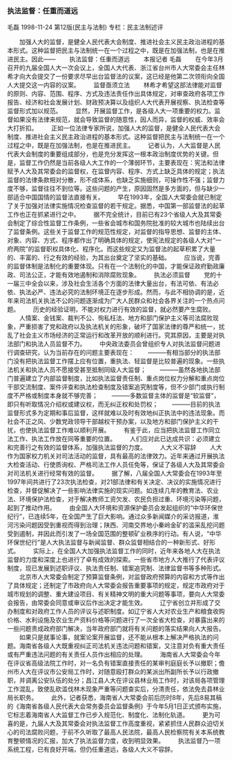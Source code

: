 ### 执法监督：任重而道远
毛磊
1998-11-24
第12版(民主与法制)
专栏：民主法制述评

　　加强人大的监督，是健全人民代表大会制度、推进社会主义民主政治进程的基本形式。这种监督把民主与法制统一在一个过程之中，既是在加强法制，也是在推进民主。因此——
　　执法监督：任重而道远
　　本报记者  毛磊
　　在今年3月召开的九届全国人大一次会议上，全国人大代表、浙江省台州市人大常委会主任林希才向大会提交了一份要求尽早出台监督法的议案，这已经是他第二次领衔向全国人大提交这一内容的议案。
　　监督亟须立法
　　林希才希望这部法律能对监督的原则、内容、范围、程序、方式及违法责任作出具体规定，对审查政府各项工作报告、经济和社会发展计划、财政预决算以及组织人大代表开展视察、执法检查等监督形式加以规范。
　　显然，开展监督工作，是各级人大一项重要的权力。监督如果没有法律来规范，就会导致监督的随意性，因人而异，监督的权威、效率会大打折扣。
　　正如一位法律专家所说，加强人大的监督，是健全人民代表大会制度、推进社会主义民主政治进程的基本形式。这种监督把民主与法制统一在一个过程之中，既是在加强法制，也是在推进民主。
　　记者认为，人大监督是人民代表大会制度的重要组成部分，也是充分发挥这一根本政治制度优势的关键。但是，监督工作仍然是当前各级人大工作的一个薄弱环节，主要表现在：宪法和法律赋予人大及其常委会的监督权，在监督内容、程序、方式上缺乏具体的规定；执法监督的法律条款相对分散，形不成体系，也缺乏实施细则，可操作性不强；监督力度不够，监督往往不到位等。这些问题的产生，原因固然是多方面的，但与缺少一部适合中国国情的监督法直接有关。
　　早在1993年，全国人大常委会就已制定了关于加强对法律实施情况检查监督的若干规定。据悉，中国第一部监督法的起草工作也正在抓紧进行之中。
　　据不完全统计，目前已有23个省级人大及其常委会制定了综合性监督工作条例，一些省会城市和国务院批准的较大城市也陆续出台了监督条例。这些关于监督工作的规范性规定，对监督的指导思想、监督的主体、对象、内容、方式、程序都作出了明确具体的规定，使宪法规定的各级人大对“一府两院”的监督职权具体化、程序化。而这些规定又为监督法的起草积累了大量的、丰富的、行之有效的经验，为其出台奠定了坚实的基础。
　　应当说，完善的监督体制是法制化的重要体现。只有在一个法制化的中国，才能保证政府勤政廉政、司法公正，才能有效地遏制和消除腐败现象。
　　执法必须监督
　　党的十一届三中全会以来，涉及社会生活各个方面的法律大量出台，有法可依、有法必依、执法必严、违法必究的法制环境正在逐步形成。然而，与此不相协调的是，近年来司法机关执法不公的问题逐渐成为广大人民群众和社会各界关注的一个热点问题。
　　历史的经验证明，不能对权力进行有效的监督，就必然要产生腐败。
　　人情案、金钱案、裁判不公、徇私枉法、地方和部门保护主义等司法腐败现象，严重损害了党和政府以及执法机关的形象，破坏了国家法律的尊严和统一，扰乱了社会主义市场经济的正常运行和改革开放的顺利进行。究其原因，主要是对执法部门和执法人员监督不力。
　　中央政法委员会曾组织专人对执法监督问题进行调查研究，认为当前存在的问题主要表现在：
　　———有相当部分的执法部门没有把执法监督工作摆上应有位置，重执法、轻监督是比较普遍的现象。一些执法机关和执法人员不愿接受甚至抵制同级人大监督；
　　———虽然各地执法部门普遍建立了内部监督制度，比如执法监督责任制、重点岗位权力分解和重点岗位干部交流制度、案件评查和执法检查制度及错案追究制度等，但不少部门或执行制度不严格或制度本身就不够完善；
　　———多数监督主体的监督是“软监督”，即只有听取情况介绍权或建议权，而无纠正权和处罚权；
　　———目前的执法监督形式多为定期和事后监督，这样就难以及时有效地纠正执法中的违法现象。而社会不正之风、少数党政领导干部越权干预办案，以及地方和部门保护主义的干扰，也使执法监督工作难以顺利开展。
　　有鉴于此，应当把执法监督工作同立法工作、执法工作放在同等重要的位置。
　　人们应对此已达成共识：必须建立和完善行之有效的监督体系，加强执法监督的力度。
　　人大义不容辞
　　人大作为国家权力机关对司法活动的监督，具有最高的法律效力。近年来通过开展执法大检查活动、行使质询权、严格司法工作人员任免等，保证了各级人大及其常委会对司法机关进行经常有效的监督。
　　据了解，八届全国人大常委会在1993年至1997年间共进行了23次执法检查，对21部法律和有关决定、决议的实施情况进行检查，并督促解决了一些影响法律实施的现实问题。如连续几年的教育法、农业法、环境保护法检查，对于解决教师工资欠发、农民负担过重、环境污染等问题，起到了推动作用。
　　由全国人大环境和资源保护委员会发起组织的“中华环保世纪行”，已连续5年，在全国产生了巨大影响。通过众多新闻媒介的采访报道，淮河污染问题因受到重视而得到治理；陕西、河南交界地小秦岭金矿的滥采乱挖问题受到遏制，并因此而引发了一场全国范围的整顿矿业秩序的行动。有人说，“中华环保世纪行”是人大执法监督与新闻监督、群众监督相结合的一种新形式、好形式。
　　实际上，在全国人大加强执法监督工作的同时，近年来各地人大在执法监督的力度和深度上也进行了卓有成效的探索。一些省市地方人大推行了代表评议制度，现已发展到述职评议、执法责任制、错案追究制、法律监督书等多种形式。
　　北京市人大常委会制定了预算监督条例，对监督政府预算的内容和方式等作出了具体规定；还制定了市政府向人大常委会报告重要事项的规定，规定市政府对于城市规划的调整、重大建设项目、有关精神文明的重大问题等事项，要向人大常委会报告，由常委会同意或审议后作出决定才能生效。
　　辽宁省创立并形成了交办制度和对政府工作人员的评议与述职制度。如辽宁省人大对农业生产和粮食收购价格、水利设施及农业生产资料价格等问题进行了一次全省大检查，对暴露出来的一些问题责成政府部门解决，当年政府部门就将有关问题的落实结果向人大报告。
　　如果只是就事论事，就案论案开展监督，还不能从根本上解决严格执法的问题。海南省各级人大既重视纠正司法机关违法问题和错案，又注意对负有重大责任或有严重违法问题的有关责任人员作出相应的处理。
　　海南省人大常委会今年在评议省高级法院工作时，对一名负有错案直接责任的某审判庭庭长予以撤职；儋州市人大在评议市公安局工作时，对随意殴打群众的某派出所副所长予以行政撤职，并调离公安队伍的处分；昌江县人大在评议县林业局工作时，对该局各项管理工作混乱，致使乱砍滥伐林木现象严重等问题查实后，分清责任，依法免去县林业局长职务。
　　此外，记者获悉，海南省人大常委会前后历时8年，先后8易其稿的《海南省各级人民代表大会常务委员会监督条例》于今年5月1日正式颁布实施，它标志着海南省人大监督工作已步入规范化、制度化、法制化轨道。
　　更为可喜的是，九届人大及其常委会对执法监督工作高度重视，紧紧抓住人民群众迫切关心的司法腐败问题，于前不久听取了最高人民法院，最高人民检察院有关本系统教育整顿情况的汇报，加大了执法监督力度，收到明显效果。
　　执法监督乃一项系统工程，已有良好开端，但仍任重道远，各级人大义不容辞。
